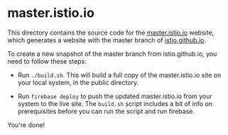 # master.istio.io

This directory contains the source code for the [master.istio.io](https://master.istio.io) website,
which generates a website with the master branch of [istio.github.io](https://github.com/istio/istio.github.io).

To create a new snapshot of the master branch from istio.github.io, you need to follow these steps:

- Run `./build.sh`. This will build a full copy of the master.istio.io site on your local
system, in the public directory.

- Run `firebase deploy` to push the updated master.istio.io from your system to the live site. The
`build.sh` script includes a bit of info on prerequisites before you can run the script and run
firebase.

You're done!


